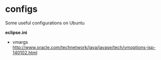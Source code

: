 configs
=======

Some useful configurations on Ubuntu

**eclipse.ini** 
* vmargs
http://www.oracle.com/technetwork/java/javase/tech/vmoptions-jsp-140102.html
